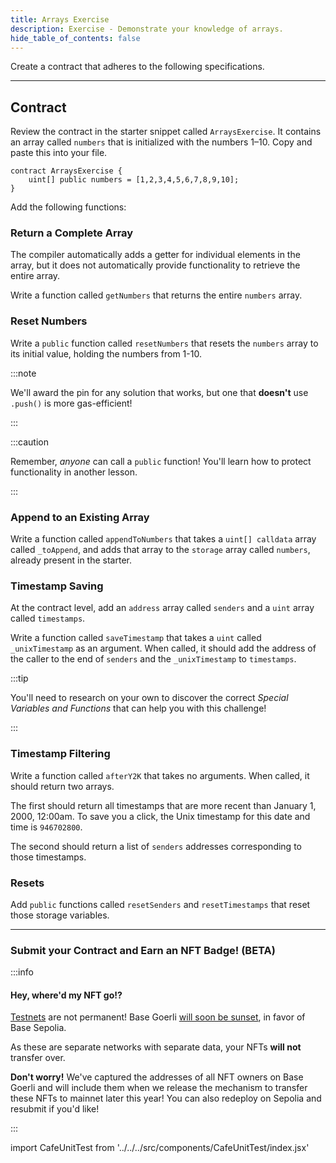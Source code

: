```yaml
---
title: Arrays Exercise
description: Exercise - Demonstrate your knowledge of arrays.
hide_table_of_contents: false
---
```


Create a contract that adheres to the following specifications.

---

## Contract

Review the contract in the starter snippet called `ArraysExercise`. It contains an array called `numbers` that is initialized with the numbers 1–10. Copy and paste this into your file.

```solidity
contract ArraysExercise {
    uint[] public numbers = [1,2,3,4,5,6,7,8,9,10];
}
```

Add the following functions:

### Return a Complete Array

The compiler automatically adds a getter for individual elements in the array, but it does not automatically provide functionality to retrieve the entire array.

Write a function called `getNumbers` that returns the entire `numbers` array.

### Reset Numbers

Write a `public` function called `resetNumbers` that resets the `numbers` array to its initial value, holding the numbers from 1-10.

:::note

We'll award the pin for any solution that works, but one that **doesn't** use `.push()` is more gas-efficient!

:::

:::caution

Remember, _anyone_ can call a `public` function! You'll learn how to protect functionality in another lesson.

:::

### Append to an Existing Array

Write a function called `appendToNumbers` that takes a `uint[] calldata` array called `_toAppend`, and adds that array to the `storage` array called `numbers`, already present in the starter.

### Timestamp Saving

At the contract level, add an `address` array called `senders` and a `uint` array called `timestamps`.

Write a function called `saveTimestamp` that takes a `uint` called `_unixTimestamp` as an argument. When called, it should add the address of the caller to the end of `senders` and the `_unixTimestamp` to `timestamps`.

:::tip

You'll need to research on your own to discover the correct _Special Variables and Functions_ that can help you with this challenge!

:::

### Timestamp Filtering

Write a function called `afterY2K` that takes no arguments. When called, it should return two arrays.

The first should return all timestamps that are more recent than January 1, 2000, 12:00am. To save you a click, the Unix timestamp for this date and time is `946702800`.

The second should return a list of `senders` addresses corresponding to those timestamps.

### Resets

Add `public` functions called `resetSenders` and `resetTimestamps` that reset those storage variables.

---

### Submit your Contract and Earn an NFT Badge! (BETA)

:::info

#### Hey, where'd my NFT go!?

[Testnets](../deployment-to-testnet/test-networks) are not permanent! Base Goerli [will soon be sunset](https://base.mirror.xyz/kkz1-KFdUwl0n23PdyBRtnFewvO48_m-fZNzPMJehM4), in favor of Base Sepolia.

As these are separate networks with separate data, your NFTs **will not** transfer over.

**Don't worry!** We've captured the addresses of all NFT owners on Base Goerli and will include them when we release the mechanism to transfer these NFTs to mainnet later this year! You can also redeploy on Sepolia and resubmit if you'd like!

:::

import CafeUnitTest from '../../../src/components/CafeUnitTest/index.jsx'

<CafeUnitTest nftNum={4}/>
